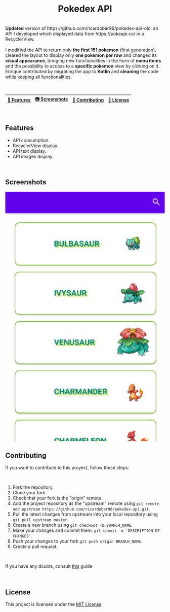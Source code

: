 <h1 align="center">Pokedex API</h1>
<br/>
<b>Updated</b> version of https://github.com/ricardobar96/pokedex-api-old, an API I developed which displayed data from https://pokeapi.co/ in a RecyclerView.
<br/>
<br/>
I modified the API to return only <b>the first 151 pokemon</b> (first generation), cleared the layout to display only <b>one pokemon per row</b> and changed its <b>visual appearance</b>, bringing new functionalities in the form of <b>menu items</b> and the possibility to access to a <b>specific pokemon</b> view by clicking on it. Enrique contributed by migrating the app to <b>Kotlin</b> and <b>cleaning</b> the code while keeping all functionalities.

<br>
<br>
<br>

| [📓 Features](#features) | [📷 Screenshots](#screenshots) | [🤝 Contributing](#contributing) | [🔖 License](#license) |
|  -------- | -------- | ----------- | ----------- |

<br>

## Features

- API consumption.
- RecyclerView display.
- API text display.
- API images display.

<br/>

## Screenshots

<img src="images/pokedex-new.png" width="700"/>

<br>

## Contributing
If you want to contribute to this proyect, follow these steps:

<br>

1. Fork the repository.
3. Clone your fork.
4. Check that your fork is the "origin" remote.
5. Add the project repository as the "upstream" remote using `git remote add upstream https://github.com/ricardobar96/pokedex-api.git`.
6. Pull the latest changes from upstream into your local repository using `git pull upstream master`.
7. Create a new branch using `git checkout -b BRANCH_NAME`.
8. Make your changes and commit them: `git commit -m 'DESCRIPTION OF CHANGES'`.
9. Push your changes to your fork `git push origin BRANCH_NAME`.
10. Create a pull request.
 
<br>

If you have any doubts, consult [this](https://www.dataschool.io/how-to-contribute-on-github/) guide

<br>

## License
This project is licensed under the [MIT License](LICENSE)

